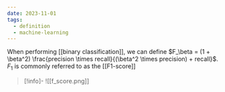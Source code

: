 ```yaml
---
date: 2023-11-01
tags:
  - definition
  - machine-learning
---
```

When performing [[binary classification]], we can define $F_\beta = (1 + \beta^2) \frac{precision \times recall}{(\beta^2 \times precision) + recall}$. $F_1$ is commonly referred to as the [[F1-score]]

>[!info]-
> ![[f_score.png]]